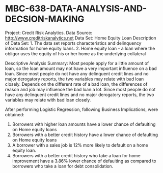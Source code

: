 # MBC-638-DATA-ANALYSIS-AND-DECSION-MAKING
Project: Credit Risk Analytics.
Data Source: http://www.creditriskanalytics.net 
Data Set: Home Equity Loan
Description of Data Set: 1. The data set reports characteristics and delinquency information for home equity loans. 2. Home equity loan - a loan where the obligor uses the equity of his or her home as the underlying collateral

Descriptive Analysis Summary:
Most people apply for a little amount of loan, so the loan amount may not have a very important influence on a bad loan.
Since most people do not have any delinquent credit lines and no major derogatory reports, the two variables may relate with bad loan closely.
Depends on the different rate of a bad loan, the differences of reason and job may influence the bad loan a lot.
Since most people do not have any delinquent credit lines and no major derogatory reports, the two variables may relate with bad loan closely.

After performing Logistic Regression, following Business Implications, were obtained:
1. Borrowers with higher loan amounts have a lower chance of defaulting on Home equity loans
2. Borrowers with a better credit history have a lower chance of defaulting on Home equity loans
3. A borrower with a sales job is 12% more likely to default on a home equity loan.
4. Borrowers with a better credit history who take a loan for home improvement have a 3.86% lower chance of defaulting as compared to borrowers who take a loan for debt consolidation. 


